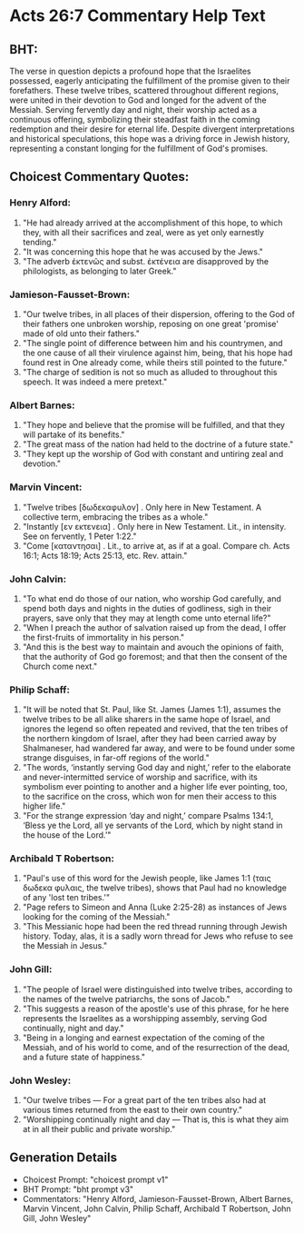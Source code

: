 # Acts 26:7 Commentary Help Text

## BHT:
The verse in question depicts a profound hope that the Israelites possessed, eagerly anticipating the fulfillment of the promise given to their forefathers. These twelve tribes, scattered throughout different regions, were united in their devotion to God and longed for the advent of the Messiah. Serving fervently day and night, their worship acted as a continuous offering, symbolizing their steadfast faith in the coming redemption and their desire for eternal life. Despite divergent interpretations and historical speculations, this hope was a driving force in Jewish history, representing a constant longing for the fulfillment of God's promises.

## Choicest Commentary Quotes:
### Henry Alford:
1. "He had already arrived at the accomplishment of this hope, to which they, with all their sacrifices and zeal, were as yet only earnestly tending."
2. "It was concerning this hope that he was accused by the Jews."
3. "The adverb ἐκτενῶς and subst. ἐκτένεια are disapproved by the philologists, as belonging to later Greek."

### Jamieson-Fausset-Brown:
1. "Our twelve tribes, in all places of their dispersion, offering to the God of their fathers one unbroken worship, reposing on one great 'promise' made of old unto their fathers." 
2. "The single point of difference between him and his countrymen, and the one cause of all their virulence against him, being, that his hope had found rest in One already come, while theirs still pointed to the future." 
3. "The charge of sedition is not so much as alluded to throughout this speech. It was indeed a mere pretext."

### Albert Barnes:
1. "They hope and believe that the promise will be fulfilled, and that they will partake of its benefits."
2. "The great mass of the nation had held to the doctrine of a future state."
3. "They kept up the worship of God with constant and untiring zeal and devotion."

### Marvin Vincent:
1. "Twelve tribes [δωδεκαφυλον] . Only here in New Testament. A collective term, embracing the tribes as a whole."
2. "Instantly [εν εκτενεια] . Only here in New Testament. Lit., in intensity. See on fervently, 1 Peter 1:22."
3. "Come [καταντησαι] . Lit., to arrive at, as if at a goal. Compare ch. Acts 16:1; Acts 18:19; Acts 25:13, etc. Rev. attain."

### John Calvin:
1. "To what end do those of our nation, who worship God carefully, and spend both days and nights in the duties of godliness, sigh in their prayers, save only that they may at length come unto eternal life?" 
2. "When I preach the author of salvation raised up from the dead, I offer the first-fruits of immortality in his person."
3. "And this is the best way to maintain and avouch the opinions of faith, that the authority of God go foremost; and that then the consent of the Church come next."

### Philip Schaff:
1. "It will be noted that St. Paul, like St. James (James 1:1), assumes the twelve tribes to be all alike sharers in the same hope of Israel, and ignores the legend so often repeated and revived, that the ten tribes of the northern kingdom of Israel, after they had been carried away by Shalmaneser, had wandered far away, and were to be found under some strange disguises, in far-off regions of the world."
2. "The words, ‘instantly serving God day and night,’ refer to the elaborate and never-intermitted service of worship and sacrifice, with its symbolism ever pointing to another and a higher life ever pointing, too, to the sacrifice on the cross, which won for men their access to this higher life."
3. "For the strange expression ‘day and night,’ compare Psalms 134:1, ‘Bless ye the Lord, all ye servants of the Lord, which by night stand in the house of the Lord.’"

### Archibald T Robertson:
1. "Paul's use of this word for the Jewish people, like James 1:1 (ταις δωδεκα φυλαις, the twelve tribes), shows that Paul had no knowledge of any 'lost ten tribes.'" 
2. "Page refers to Simeon and Anna (Luke 2:25-28) as instances of Jews looking for the coming of the Messiah." 
3. "This Messianic hope had been the red thread running through Jewish history. Today, alas, it is a sadly worn thread for Jews who refuse to see the Messiah in Jesus."

### John Gill:
1. "The people of Israel were distinguished into twelve tribes, according to the names of the twelve patriarchs, the sons of Jacob."
2. "This suggests a reason of the apostle's use of this phrase, for he here represents the Israelites as a worshipping assembly, serving God continually, night and day."
3. "Being in a longing and earnest expectation of the coming of the Messiah, and of his world to come, and of the resurrection of the dead, and a future state of happiness."

### John Wesley:
1. "Our twelve tribes — For a great part of the ten tribes also had at various times returned from the east to their own country." 
2. "Worshipping continually night and day — That is, this is what they aim at in all their public and private worship."


## Generation Details
- Choicest Prompt: "choicest prompt v1"
- BHT Prompt: "bht prompt v3"
- Commentators: "Henry Alford, Jamieson-Fausset-Brown, Albert Barnes, Marvin Vincent, John Calvin, Philip Schaff, Archibald T Robertson, John Gill, John Wesley"
